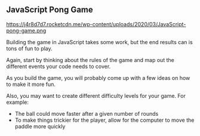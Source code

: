 ## JavaScript Pong Game

https://j4r8d7d7.rocketcdn.me/wp-content/uploads/2020/03/JavaScript-pong-game.png

Building the game in JavaScript takes some work, but the end results can is tons of fun to play.

Again, start by thinking about the rules of the game and map out the different events your code needs to cover.

As you build the game, you will probably come up with a few ideas on how to make it more fun.

Also, you may want to create different difficulty levels for your game. For example:

- The ball could move faster after a given number of rounds
- To make things trickier for the player, allow for the computer to move the paddle more quickly

